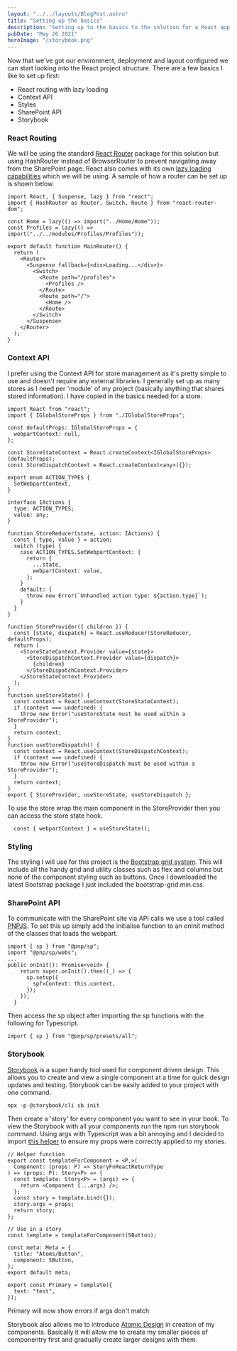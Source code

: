 ```yaml
---
layout: "../../layouts/BlogPost.astro"
title: "Setting up the basics"
description: "Setting up to the basics to the solution for a React app."
pubDate: "May 26 2021"
heroImage: "/storybook.png"
---
```


Now that we've got our environment, deployment and layout configured we can start looking into the React project structure. There are a few basics I like to set up first:

*   React routing with lazy loading
*   Context API
*   Styles
*   SharePoint API
*   Storybook

### React Routing

We will be using the standard [React Router](https://reactrouter.com/web/guides/quick-start) package for this solution but using HashRouter instead of BrowserRouter to prevent navigating away from the SharePoint page. React also comes with its own [lazy loading capabilities](https://reactjs.org/docs/code-splitting.html) which we will be using. A sample of how a router can be set up is shown below.

    import React, { Suspense, lazy } from "react";
    import { HashRouter as Router, Switch, Route } from "react-router-dom";
    
    const Home = lazy(() => import("../Home/Home"));
    const Profiles = lazy(() => import("../../modules/Profiles/Profiles"));
    
    export default function MainRouter() {
      return (
        <Router>
          <Suspense fallback={<div>Loading...</div>}>
            <Switch>
              <Route path="/profiles">
                <Profiles />
              </Route>
              <Route path="/">
                <Home />
              </Route>
            </Switch>
          </Suspense>
        </Router>
      );
    }
    

### Context API

I prefer using the Context API for store management as it's pretty simple to use and doesn't require any external libraries. I generally set up as many stores as I need per 'module' of my project (basically anything that shares stored information). I have copied in the basics needed for a store.

    import React from "react";
    import { IGlobalStoreProps } from "./IGlobalStoreProps";
    
    const defaultProps: IGlobalStoreProps = {
      webpartContext: null,
    };
    
    const StoreStateContext = React.createContext<IGlobalStoreProps>(defaultProps);
    const StoreDispatchContext = React.createContext<any>({});
    
    export enum ACTION_TYPES {
      SetWebpartContext,
    }
    
    interface IActions {
      type: ACTION_TYPES;
      value: any;
    }
    
    function StoreReducer(state, action: IActions) {
      const { type, value } = action;
      switch (type) {
        case ACTION_TYPES.SetWebpartContext: {
          return {
            ...state,
            webpartContext: value,
          };
        }
        default: {
          throw new Error(`Unhandled action type: ${action.type}`);
        }
      }
    }
    
    function StoreProvider({ children }) {
      const [state, dispatch] = React.useReducer(StoreReducer, defaultProps);
      return (
        <StoreStateContext.Provider value={state}>
          <StoreDispatchContext.Provider value={dispatch}>
            {children}
          </StoreDispatchContext.Provider>
        </StoreStateContext.Provider>
      );
    }
    function useStoreState() {
      const context = React.useContext(StoreStateContext);
      if (context === undefined) {
        throw new Error("useStoreState must be used within a StoreProvider");
      }
      return context;
    }
    function useStoreDispatch() {
      const context = React.useContext(StoreDispatchContext);
      if (context === undefined) {
        throw new Error("useStoreDispatch must be used within a StoreProvider");
      }
      return context;
    }
    export { StoreProvider, useStoreState, useStoreDispatch };
    

To use the store wrap the main component in the StoreProvider then you can access the store state hook.

      const { webpartContext } = useStoreState();
    

### Styling

The styling I will use for this project is the [Bootstrap grid system](https://getbootstrap.com/docs/5.0/getting-started/download/). This will include all the handy grid and utility classes such as flex and columns but none of the component styling such as buttons. Once I downloaded the latest Bootstrap package I just included the bootstrap-grid.min.css.

### SharePoint API

To communicate with the SharePoint site via API calls we use a tool called [PNPJS](https://pnp.github.io/pnpjs/sp/). To set this up simply add the initialise function to an onInit method of the classes that loads the webpart.

    import { sp } from "@pnp/sp";
    import "@pnp/sp/webs";
    ...
    public onInit(): Promise<void> {
        return super.onInit().then((_) => {
          sp.setup({
            spfxContext: this.context,
          });
        });
      }

Then access the sp object after importing the sp functions with the following for Typescript.

    import { sp } from "@pnp/sp/presets/all";
    

### Storybook

[Storybook](https://www.npmjs.com/package/@storybook/react) is a super handy tool used for component driven design. This allows you to create and view a single component at a time for quick design updates and testing. Storybook can be easily added to your project with one command.

    npx -p @storybook/cli sb init
    

Then create a 'story' for every component you want to see in your book. To view the Storybook with all your components run the npm run storybook command. Using args with Typescript was a bit annoying and I decided to import [this helper](https://github.com/storybookjs/storybook/issues/11916#issuecomment-743077612) to ensure my props were correctly applied to my stories.

    // Helper function
    export const templateForComponent = <P,>(
      Component: (props: P) => StoryFnReactReturnType
    ) => (props: P): Story<P> => {
      const template: Story<P> = (args) => {
        return <Component {...args} />;
      };
      const story = template.bind({});
      story.args = props;
      return story;
    };
    
    // Use in a story
    const template = templateForComponent(SButton);
    
    const meta: Meta = {
      title: "Atoms/Button",
      component: SButton,
    };
    export default meta;
    
    export const Primary = template({
      text: "test",
    });
    

Primary will now show errors if args don't match

Storybook also allows me to introduce [Atomic Design](https://bradfrost.com/blog/post/atomic-web-design/) in creation of my components. Basically it will allow me to create my smaller pieces of componentry first and gradually create larger designs with them.